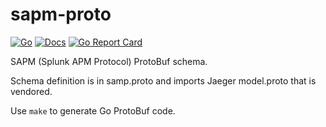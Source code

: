 # sapm-proto

[![Go](https://github.com/signalfx/sapm-proto/actions/workflows/go.yml/badge.svg?branch=main)](https://github.com/signalfx/sapm-proto/actions/workflows/go.yml)
[![Docs](https://godoc.org/github.com/signalfx/sapm-proto?status.svg)](https://pkg.go.dev/github.com/signalfx/sapm-proto)
[![Go Report Card](https://goreportcard.com/badge/github.com/signalfx/sapm-proto)](https://goreportcard.com/report/github.com/signalfx/sapm-proto)

SAPM (Splunk APM Protocol) ProtoBuf schema.

Schema definition is in samp.proto and imports Jaeger model.proto that is vendored.

Use `make` to generate Go ProtoBuf code.